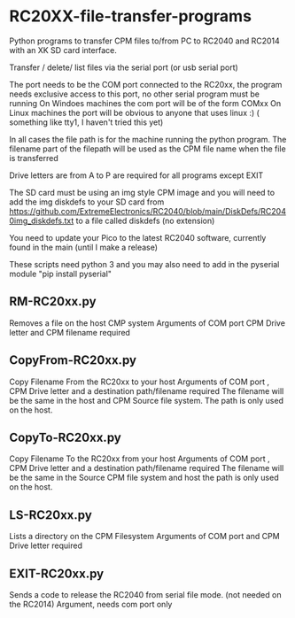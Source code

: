 # RC20XX-file-transfer-programs
Python programs to transfer CPM files to/from PC to RC2040 and RC2014 with an XK SD card interface.

Transfer / delete/ list files via the serial port (or usb serial port) 

The port needs to be the COM port connected to the RC20xx, the program needs exclusive access to this port, no other serial program must be running
On Windoes machines the com port will be of the form COMxx 
On Linux machines the port will be obvious to anyone that uses linux :) ( something like tty1, I haven't tried this yet)

In all cases the file path is for the machine running the python program. 
The filename part of the filepath will be used as the CPM file name when the file is transferred

Drive letters are from A to P  are required for all programs except EXIT

The SD card must be using an img style CPM image and you will need to add the img diskdefs to your SD card from https://github.com/ExtremeElectronics/RC2040/blob/main/DiskDefs/RC2040img_diskdefs.txt to a file called diskdefs (no extension)

You need to update your Pico to the latest RC2040 software, currently found in the main (until I make a release)

These scripts need python 3 and you may also need to add in the pyserial module
"pip install pyserial"

## RM-RC20xx.py
Removes a file on the host CMP system 
Arguments of COM port CPM Drive letter and CPM filename required

## CopyFrom-RC20xx.py
Copy Filename From the RC20xx to your host 
Arguments of  COM port , CPM Drive letter and a destination path/filename required
The filename will be the same in the host and CPM Source file system.
The path is only used on the host.

## CopyTo-RC20xx.py
Copy Filename To the RC20xx from your host 
Arguments of COM port , CPM Drive letter and a destination path/filename required
The filename will be the same in the Source CPM file system and host 
the path is only used on the host.

## LS-RC20xx.py
Lists a directory on the CPM Filesystem 
Arguments of COM port and CPM Drive letter required

## EXIT-RC20xx.py
Sends a code to release the RC2040 from serial file mode. (not needed on the RC2014)
Argument, needs com port only 
